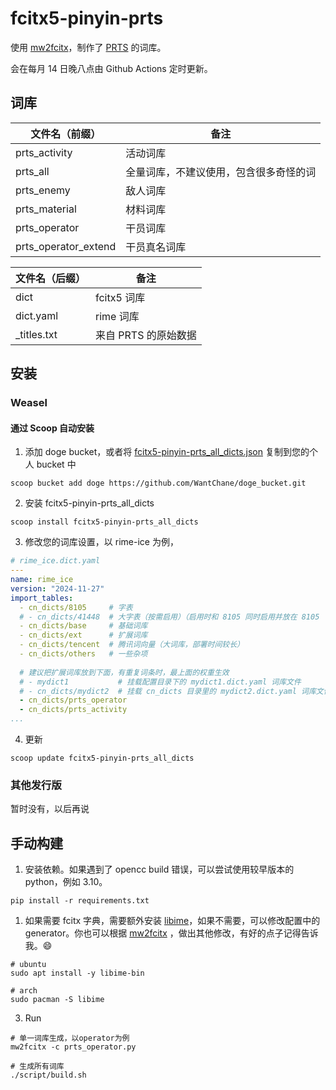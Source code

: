 # fcitx5-pinyin-prts

使用 [mw2fcitx](https://github.com/outloudvi/mw2fcitx)，制作了 [PRTS](https://prts.wiki/) 的词库。

会在每月 14 日晚八点由 Github Actions 定时更新。

## 词库

| 文件名（前缀）       | 备注                                   |
| -------------------- | -------------------------------------- |
| prts_activity        | 活动词库                               |
| prts_all             | 全量词库，不建议使用，包含很多奇怪的词 |
| prts_enemy           | 敌人词库                               |
| prts_material        | 材料词库                               |
| prts_operator        | 干员词库                               |
| prts_operator_extend | 干员真名词库                               |

| 文件名（后缀） | 备注                 |
| -------------- | -------------------- |
| dict           | fcitx5 词库          |
| dict.yaml      | rime 词库            |
| _titles.txt    | 来自 PRTS 的原始数据 |

## 安装

### Weasel

#### 通过 Scoop 自动安装

1. 添加 doge bucket，或者将 [fcitx5-pinyin-prts_all_dicts.json](https://github.com/WantChane/doge_bucket/blob/master/bucket/fcitx5-pinyin-prts_all_dicts.json) 复制到您的个人 bucket 中

```shell
scoop bucket add doge https://github.com/WantChane/doge_bucket.git
```

2. 安装 fcitx5-pinyin-prts_all_dicts

```shell
scoop install fcitx5-pinyin-prts_all_dicts
```

3. 修改您的词库设置，以 rime-ice 为例，

```yaml
# rime_ice.dict.yaml
---
name: rime_ice
version: "2024-11-27"
import_tables:
  - cn_dicts/8105     # 字表
  # - cn_dicts/41448  # 大字表（按需启用）（启用时和 8105 同时启用并放在 8105 下面）
  - cn_dicts/base     # 基础词库
  - cn_dicts/ext      # 扩展词库
  - cn_dicts/tencent  # 腾讯词向量（大词库，部署时间较长）
  - cn_dicts/others   # 一些杂项
  
  # 建议把扩展词库放到下面，有重复词条时，最上面的权重生效
  # - mydict1           # 挂载配置目录下的 mydict1.dict.yaml 词库文件
  # - cn_dicts/mydict2  # 挂载 cn_dicts 目录里的 mydict2.dict.yaml 词库文件
  - cn_dicts/prts_operator
  - cn_dicts/prts_activity
...
```

4. 更新

```shell
scoop update fcitx5-pinyin-prts_all_dicts
```

### 其他发行版

暂时没有，以后再说

## 手动构建

1. 安装依赖。如果遇到了 opencc build 错误，可以尝试使用较早版本的 python，例如 3.10。

```shell
pip install -r requirements.txt
```

1. 如果需要 fcitx 字典，需要额外安装 [libime](https://github.com/fcitx/libime)，如果不需要，可以修改配置中的 generator。你也可以根据 [mw2fcitx](https://github.com/outloudvi/mw2fcitx) ，做出其他修改，有好的点子记得告诉我。😄

```shell
# ubuntu
sudo apt install -y libime-bin

# arch
sudo pacman -S libime
```

3. Run

```shell
# 单一词库生成，以operator为例
mw2fcitx -c prts_operator.py

# 生成所有词库
./script/build.sh
```

